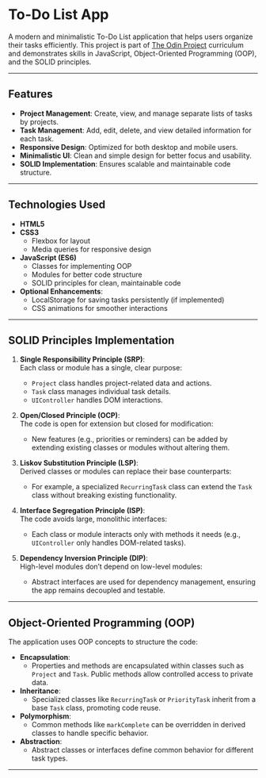 # To-Do List App

A modern and minimalistic To-Do List application that helps users organize their tasks efficiently. This project is part of [The Odin Project](https://www.theodinproject.com/) curriculum and demonstrates skills in JavaScript, Object-Oriented Programming (OOP), and the SOLID principles.

---

## Features

- **Project Management**: Create, view, and manage separate lists of tasks by projects.
- **Task Management**: Add, edit, delete, and view detailed information for each task.
- **Responsive Design**: Optimized for both desktop and mobile users.
- **Minimalistic UI**: Clean and simple design for better focus and usability.
- **SOLID Implementation**: Ensures scalable and maintainable code structure.

---

## Technologies Used

- **HTML5**
- **CSS3**
  - Flexbox for layout
  - Media queries for responsive design
- **JavaScript (ES6)**
  - Classes for implementing OOP
  - Modules for better code structure
  - SOLID principles for clean, maintainable code
- **Optional Enhancements**: 
  - LocalStorage for saving tasks persistently (if implemented)
  - CSS animations for smoother interactions

---

## SOLID Principles Implementation

1. **Single Responsibility Principle (SRP)**:  
   Each class or module has a single, clear purpose:
   - `Project` class handles project-related data and actions.
   - `Task` class manages individual task details.
   - `UIController` handles DOM interactions.

2. **Open/Closed Principle (OCP)**:  
   The code is open for extension but closed for modification:
   - New features (e.g., priorities or reminders) can be added by extending existing classes or modules without altering them.

3. **Liskov Substitution Principle (LSP)**:  
   Derived classes or modules can replace their base counterparts:
   - For example, a specialized `RecurringTask` class can extend the `Task` class without breaking existing functionality.

4. **Interface Segregation Principle (ISP)**:  
   The code avoids large, monolithic interfaces:
   - Each class or module interacts only with methods it needs (e.g., `UIController` only handles DOM-related tasks).

5. **Dependency Inversion Principle (DIP)**:  
   High-level modules don’t depend on low-level modules:
   - Abstract interfaces are used for dependency management, ensuring the app remains decoupled and testable.

---

## Object-Oriented Programming (OOP)

The application uses OOP concepts to structure the code:

- **Encapsulation**:  
  - Properties and methods are encapsulated within classes such as `Project` and `Task`. Public methods allow controlled access to private data.
- **Inheritance**:  
  - Specialized classes like `RecurringTask` or `PriorityTask` inherit from a base `Task` class, promoting code reuse.
- **Polymorphism**:  
  - Common methods like `markComplete` can be overridden in derived classes to handle specific behavior.
- **Abstraction**:  
  - Abstract classes or interfaces define common behavior for different task types.

---